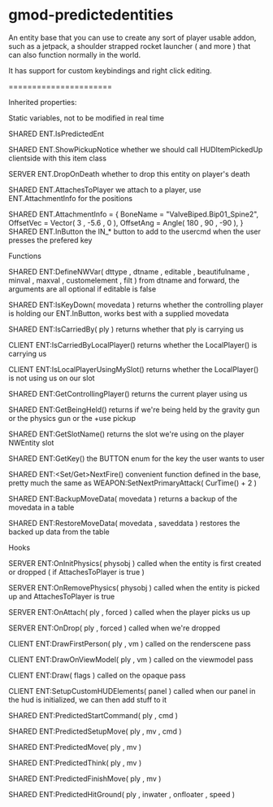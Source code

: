gmod-predictedentities
======================

An entity base that you can use to create any sort of player usable addon, such as a jetpack, a shoulder strapped rocket launcher ( and more ) that can also function normally in the world.

It has support for custom keybindings and right click editing.

======================

Inherited properties:

Static variables, not to be modified in real time

SHARED ENT.IsPredictedEnt

SHARED ENT.ShowPickupNotice whether we should call HUDItemPickedUp clientside with this item class

SERVER ENT.DropOnDeath whether to drop this entity on player's death

SHARED ENT.AttachesToPlayer we attach to a player, use ENT.AttachmentInfo for the positions

SHARED ENT.AttachmentInfo = {
								BoneName = "ValveBiped.Bip01_Spine2",
								OffsetVec = Vector( 3 , -5.6 , 0 ),
								OffsetAng = Angle( 180 , 90 , -90 ),
							}
SHARED ENT.InButton the IN_* button to add to the usercmd when the user presses the prefered key

Functions

SHARED ENT:DefineNWVar( dttype , dtname , editable , beautifulname , minval , maxval , customelement , filt ) from dtname and forward, the arguments are all optional if editable is false

SHARED ENT:IsKeyDown( movedata ) returns whether the controlling player is holding our ENT.InButton, works best with a supplied movedata

SHARED ENT:IsCarriedBy( ply ) returns whether that ply is carrying us

CLIENT ENT:IsCarriedByLocalPlayer() returns whether the LocalPlayer() is carrying us

CLIENT ENT:IsLocalPlayerUsingMySlot() returns whether the LocalPlayer() is not using us on our slot

SHARED ENT:GetControllingPlayer() returns the current player using us

SHARED ENT:GetBeingHeld() returns if we're being held by the gravity gun or the physics gun or the +use pickup

SHARED ENT:GetSlotName() returns the slot we're using on the player NWEntity slot

SHARED ENT:GetKey() the BUTTON enum for the key the user wants to user

SHARED ENT:<Set/Get>NextFire() convenient function defined in the base, pretty much the same as WEAPON:SetNextPrimaryAttack( CurTime() + 2 )

SHARED ENT:BackupMoveData( movedata ) returns a backup of the movedata in a table

SHARED ENT:RestoreMoveData( movedata , saveddata ) restores the backed up data from the table

Hooks

SERVER ENT:OnInitPhysics( physobj ) called when the entity is first created or dropped ( if AttachesToPlayer is true )

SERVER ENT:OnRemovePhysics( physobj ) called when the entity is picked up and AttachesToPlayer is true

SERVER ENT:OnAttach( ply , forced ) called when the player picks us up

SERVER ENT:OnDrop( ply , forced ) called when we're dropped

CLIENT ENT:DrawFirstPerson( ply , vm )	called on the renderscene pass

CLIENT ENT:DrawOnViewModel( ply , vm )	called on the viewmodel pass

CLIENT ENT:Draw( flags ) called on the opaque pass

CLIENT ENT:SetupCustomHUDElements( panel ) called when our panel in the hud is initialized, we can then add stuff to it

SHARED ENT:PredictedStartCommand( ply , cmd )

SHARED ENT:PredictedSetupMove( ply , mv , cmd )

SHARED ENT:PredictedMove( ply , mv )

SHARED ENT:PredictedThink( ply , mv )

SHARED ENT:PredictedFinishMove( ply , mv )

SHARED ENT:PredictedHitGround( ply , inwater , onfloater , speed )